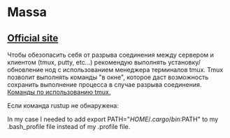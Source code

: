 # Massa

## [Official site](https://massa.net)

Чтобы обезопасить себя от разрыва соединения между сервером и клиентом (tmux, putty, etc...) рекомендую выполнять установку/обновление нод с использованием менеджера терминалов tmux. Tmux позволит выполнять команды "в окне", которое даст возможность сохранить выполнение процесса в случае разрыва соединения. [Команды по использованию tmux.](https://github.com/CrypComNods/manual_testnet_nodes/blob/main/tmux_commands.md)

Если команда rustup не обнаружена:

In my case I needed to add export PATH="$HOME/.cargo/bin:$PATH" to my .bash_profile file instead of my .profile file.
